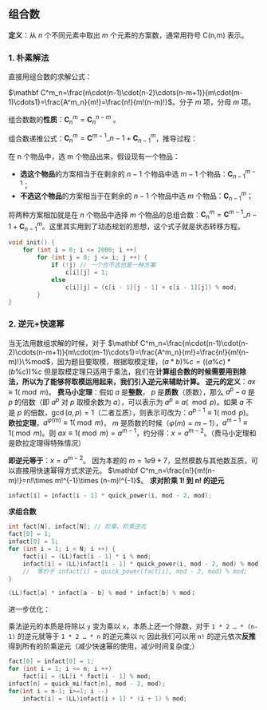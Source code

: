 ## 组合数

**定义**：从 $n$ 个不同元素中取出 $m$ 个元素的方案数，通常用符号 C(n,m) 表示。

### 1. 朴素解法

直接用组合数的求解公式：

$\mathbf C^m_n=\frac{n\cdot(n-1)\cdot(n-2)\cdots(n-m+1)}{m\cdot(m-1)\cdots1}=\frac{A^m_n}{m!}=\frac{n!}{m!(n-m)!}$。分子 $m$ 项，分母 $m$ 项。

组合数数的**性质**：$\mathbf C^m_n=\mathbf C^{n-m}_n$ 。

组合数递推公式：$\mathbf C^m_n=\mathbf C^{m-1}\_{n-1}+\mathbf C^{m}_{n-1}$，推导过程：

在 n 个物品中，选 m 个物品出来，假设现有一个物品：

* **选这个物品**的方案相当于在剩余的 $n-1$ 个物品中选 $m-1$ 个物品：$\mathbf C_{n-1}^{m-1}$；
* **不选这个物品**的方案相当于在剩余的 $n-1$ 个物品中选 $m$ 个物品：$\mathbf C^{m}_{n-1}$；

将两种方案相加就是在 $n$ 个物品中选择 $m$ 个物品的总组合数：$\mathbf C^m_n=\mathbf C^{m-1}\_{n-1}+\mathbf C^{m}_{n-1}$。这里其实用到了动态规划的思想，这个式子就是状态转移方程。

```c++
void init() {
    for (int i = 0; i <= 2000; i ++)
        for (int j = 0; j <= i; j ++) {
            if (!j) // 一个也不选也是一种方案
                c[i][j] = 1;
            else
                c[i][j] = (c[i - 1][j - 1] + c[i - 1][j]) % mod;
        }
}
```

### 2. 逆元+快速幂

当无法用数组求解的时候，对于 $\mathbf C^m_n=\frac{n\cdot(n-1)\cdot(n-2)\cdots(n-m+1)}{m\cdot(m-1)\cdots1}=\frac{A^m_n}{m!}=\frac{n!}{m!(n-m)!}\%mod$，因为题目要取模，根据取模定理，$(a * b)\% c = (( a \% c) * (b \% c)) \% c$ 但是取模定理只适用于乘法，我们在**计算组合数的时候需要用到除法，所以为了能够将取模运用起来，我们引入逆元来辅助计算。**
 **逆元的定义**：$ax\equiv 1(\bmod m)$。
 **费马小定理**：假如 $a$ 是**整数**， $p$ 是**质数**（质数），那么 $a^p-a$ 是 $p$ 的倍数（即 $a^p$ 对 $p$ 取模余数为 $a$），可以表示为 $a^p\equiv a(\mod p)$。如果 $a$ 不是 $p$ 的倍数，$\gcd(a,p)=1$（二者互质），则表示可改为：$a^{p-1}≡1(\bmod p)$。
 **欧拉定理**，$a^{\varphi(m)}\equiv 1(\bmod m)$， $m$ 是质数的时候（$\varphi(m)=m-1$），$a^{m-1}\equiv 1(\bmod m)$。则 $ax\equiv 1 (\bmod m) = a^{m-1}$，约分得：$x = a^{m-2}$。（费马小定理和是欧拉定理得特殊情况）

**即逆元等于**：$x = a^{m-2}$。
 因为本题的 $m = 1e9+7$，显然模数与其他数互质，可以直接用快速幂得方式求逆元。
 $\mathbf C^m_n=\frac{n!}{m!(n-m)!}=n!\times m!^{-1}\times (n-m)!^{-1}$。
**求对阶乘 1! 到 n! 的逆元** 

```c++
infact[i] = infact[i - 1] * quick_power(i, mod - 2, mod);
```
**求组合数**

```c++
int fact[N], infact[N]; // 阶乘、阶乘逆元
fact[0] = 1;
infact[0] = 1;
for (int i = 1; i < N; i ++) {
    fact[i] = (LL)fact[i - 1] * i % mod;
    infact[i] = (LL)infact[i - 1] * quick_power(i, mod - 2, mod) % mod;
	//	等价于 infact[i] = quick_power(fact[i], mod - 2, mod) % mod;
}

(LL)fact[a] * infact[a - b] % mod * infact[b] % mod；
```

进一步优化：

乘法逆元的本质是将除以 `y` 变为乘以 `x`，本质上还一个除数，对于 `1 * 2 … * (n-1)` 的逆元就等于 `1 * 2 … * n` 的逆元乘以 `n`;
因此我们可以用 `n!` 的逆元依次**反推**得到所有的阶乘逆元（减少快速幂的使用，减少时间复杂度;）

```c++
fact[0] = infact[0] = 1;
for (int i = 1; i <= n; i ++)
    fact[i] = (LL)i * fact[i - 1] % mod;
infact[n] = quick_mi(fact[n], mod - 2, mod);
for(int i = n-1; i>=1; i --)
    infact[i] = (LL)infact[i + 1] * (i + 1) % mod;
```

